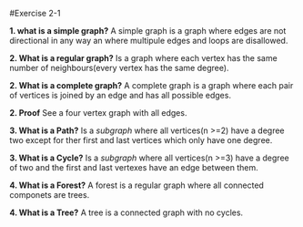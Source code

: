 #Exercise 2-1

**1. what is a simple graph?**
A simple graph is a graph where edges are not directional in any way an where multipule edges and loops are disallowed.

**2. What is a regular graph?**
Is a graph where each vertex has the same number of neighbours(every vertex has the same degree).

**2. What is a complete graph?**
A complete graph is a graph where each pair of vertices is joined by an edge and has all possible edges. 

**2. Proof**
See a four vertex graph with all edges.

**3. What is a Path?**
Is a _subgraph_ where all vertices(n >=2) have a degree two except for ther first and last vertices which only have one degree.

**3. What is a Cycle?**
Is a _subgraph_ where all vertices(n >=3) have a degree of two and the first and last vertexes have an edge between them.

**4. What is a Forest?**
A forest is a regular graph where all connected componets are trees.

**4. What is a Tree?**
A tree is a connected graph with no cycles.